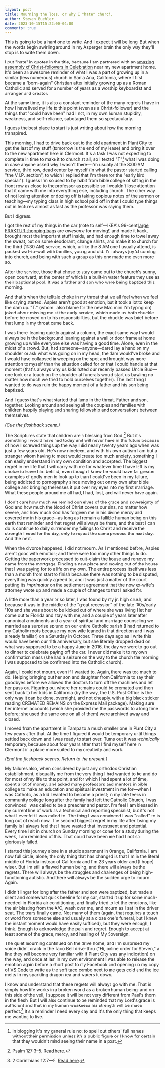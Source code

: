 ```yaml
---
layout: post
title: Mourning the loss, or why I "hate" church.
author: Steven Buehler
date: 2023-10-15T15:22:00-04:00
comments: true
---
```


This is going to be a hard one to write. And I expect it will be long. But when the words begin swirling around in my Asperger brain the only way they'll stop is to write them down. 

I put "hate" in quotes in the title, because I am partnered with an [amazing assembly of Christ-followers in Celebration](https://www.44life.com) near my new apartment home. It's been an awesome reminder of what I was a part of growing up in a similar (less numerous) church in Santa Ana, California, where I first became a "born-again" Christian after initially growing up as a Roman Catholic and served for a number of years as a worship keyboardist and arranger and creator.

At the same time, it is also a constant reminder of the many regrets I have in how I have lived my life to this point (even as a Christ-follower) and the things that "could have been" had I not, in my own human stupidity,  weakness, and self-reliance, sabotaged them so spectacularly. 

I guess the best place to start is just writing about how the morning transpired.

This morning, I had to drive back out to the old apartment in Plant City to get the last of my stuff (tomorrow is the end of my lease) and bring it over to the new apartment here in Clermont. It's a task I was not expecting to complete in time to make it to church at all, so I texted "T"[^1] what I was doing in case anyone asked why I wasn't there&mdash;I'm usually at the 8:00 AM service, third row, dead center by myself (in what the pastor started calling "the V.I.P. section", to which I replied that I'm there for the "early bird special"). I guess I'm so used to by habit from bible college of sitting in the front row as close to the professor as possible so I wouldn't lose attention that it came with me into everything else, including church. The other way of not losing attention or dozing off is taking copious notes of the sermon or teaching&mdash;my typing class in high school paid off in that I could type things out in lectures almost as fast as the professor was saying them.

[^1]: In blogging it's my general rule not to spell out others' full names without their permission unless it's a public figure or I know for certain that they wouldn't mind seeing their name in a post.

But I digress.

I got the rest of my things in the car (note to self&mdash;IKEA's 99-cent [large FRAKTUR shopping bags](https://www.ikea.com/us/en/p/frakta-shopping-bag-large-blue-17228340/) are _awesome_ for moving!) and made it back, brought most the important stuff inside, and had enough time to towel away the sweat, put on some deodorant, change shirts, and make it to church for the third (11:30 AM) service, which, unlike the 8 AM one I usually attend, is packed wall-to-wall with families, young and old. I'm always joyful coming into church, and being with such a group as this one made me even more so.

After the service, those that chose to stay came out to the church's sunny, open courtyard, at the center of which is a built-in water feature they use as their baptismal pool. It was a father and son who were being baptized this morning.

And that's when the telltale choke in my throat that we all feel when we feel like crying started. Aspies aren't good at emotion, but it took a lot to keep the dam up. "T." (whom I also blame for the new Mac mini I'm typing on) joked about missing me at the early service, which made us both chuckle before he moved on to his responsibilities, but the chuckle was brief before that lump in my throat came back.

I was there, leaning quietly against a column, the exact same way I would always be in the background leaning against a wall or door frame at home growing up while everyone else was having a good time. Alone, even in the midst of a crowd. But, had someone&mdash;anyone&mdash;dared lay a hand on my shoulder or ask what was going on in my head, the dam would've broke and I would have collapsed in weeping on the spot and brought way more attention to myself than the situation called for or that I could handle at that moment (that's always why us kids hated our recently passed Uncle Bud&mdash;one look or a touch on the shoulder at funerals would start us bawling no matter how much we tried to hold ourselves together). The last thing I wanted to do was ruin the happy moment of a father and his son being baptized.

And I guess that's what started that lump in the throat. Father and son, together. Looking around and seeing all the couples and families with children happily playing and sharing fellowship and conversations between themselves.  

_(Cue the flashback scene.)_

The Scriptures state that children are a blessing from God.[^2] But it's something I would have had today and will never have in the future because of how I screwed things up the way I did nearly twenty years ago when was just a few years old. He's now nineteen, and with his own autism I am but a stranger whom having to meet would create too much anxiety, something I can easily understand in my own condition and accepted. The biggest regret in my life that I will carry with me for whatever time I have left is my choice to leave him behind, even though I knew he would have far greater examples of godly men to look up to than I could've been in my failure, being addicted to pornography since moving out on my own after bible college and bringing the lenses it put over my eyes into my first marriage. What these people around me all had, I had, lost, and will never have again.

[^2]: Psalm 127:3&ndash;5. [Read here](https://www.biblegateway.com/passage/?search=Psalm%20127:3-5&version=ESV).

I don't care how much we remind ourselves of the grace and sovereignty of God and how much the blood of Christ covers our sins, no matter how severe, and how much God has forgiven me in his divine mercy and covered me in his grace&mdash;as long as I remain a fallible human being on this earth that reminder and that regret will always be there, and the best I can do is continue to daily surrender my failings to Christ and receive the strength I need for the day, only to repeat the same process the next day. And the next.

When the divorce happened, I did not mourn. As I mentioned before, Aspies aren't good with emotion; and there were too many other things to do. Getting the paperwork processed to quit-claim the house and remove my name from the mortgage. Finding a new place and moving out of the house that I was paying for to a life on my own. The entire process itself was less than a month from start to finish because there was nothing to be disputed, everything was quickly agreed to, and it was just a matter of the court putting its _imprimatur_ on the settlement agreement that the now ex-wife's attorney wrote up and made a couple of changes to that I asked for.

A little more than a year or so later, I was found by my jr. high crush, and because it was in the middle of the "great recession" of the late '00s/early '10s and she was about to be kicked out of where she was living I let her come out to Florida and stay with me, and a couple of years later after canonical annulments and a year of spiritual and marriage counseling we married as a surprise sprung on our entire Catholic parish (I had returned to my Catholic roots because my new wife leaned in that direction and I was already familiar) on a Saturday in October. Three days ago as I write this would have been our 11th anniversary, but she literally dropped dead on what was supposed to be a happy June in 2016, the day we were to go out to dinner to celebrate paying off the car.  I never did make it to my own confirmation mass (she had a seizure on the way to the church the morning I was supposed to be confirmed into the Catholic church).

Again, I could not mourn, even if I wanted to. Again, there was too much to do. Helping bringing out her son and daughter from California to say their goodbyes before we allowed the doctors to turn off the machines and let her pass on. Figuring out where her remains could be cremated and then sent back to her kids in California (by the way, the U.S. Post Office is the only way it can be done, overnight, and not cheaply, with a big black sticker reading CREMATED REMAINS on the Express Mail package). Making sure her internet accounts (which she provided me the passwords to a long time before; she used the same one on all of them) were archived away and closed. 

I moved from the apartment in Tampa to a much smaller one in Plant City a few years after that. At the time I figured it would be temporary until things settled back down and I was ready to start over. Turns out it was _technically_ temporary, because about four years after that I find myself here in Clermont in a place more suited to my creativity and work. 

_(End the flashback scenes. Return to the present.)_

My failures also, when considered by just any orthodox Christian establishment, disqualify me from the very thing I had wanted to be and do for most of my life to that point, and for which I had spent a lot of time, spent a lot of money, and asked many professors and mentors in bible college to make an education and spiritual investment in me for&mdash;when I was Catholic, as a kid I wanted to become a priest; in my late teens in community college long after the family had left the Catholic Church, I was convinced I was called to be a preacher and pastor. I'm feel I am blessed in my current line of work as a technical and reporting specialist, but it's not what I ever felt I was called to. The thing I was convinced I was "called" to is long out of reach now. The second biggest regret in my life after losing my family is I always feel that I have wasted that investment and potential.  Every time I sit in church on Sunday morning or come for a study during the week, I am reminded of this.  That could have been me had I not so gloriously failed.

I started this journey alone in a studio apartment in Orange, California. I am now full circle, alone; the only thing that has changed is that I'm in the literal middle of Florida instead of California and I'm 23 years older and (I hope) wiser. But I'm still a flawed human being, and there will always be the regrets.  There will always be the struggles and challenges of being high-functioning autistic.  And there will always be the sudden urge to mourn. Again.

I didn't linger for long after the father and son were baptized, but made a silent and somewhat quick beeline for my car, started it up for some much-needed-in-Florida air conditioning, and finally tried to let the emotions, like the air blasting from the A/C, wash over me, and mourn as I sat in the driver seat. The tears finally came. Not many of them (again, that requires a touch or word from someone else and usually at a close one's funeral, but I knew the instant moment would have easily sufficed), but they were enough, I think.  Enough to acknowledge the pain and regret. Enough to accept at least some of the grace, mercy, and healing of My Sovereign.

The quiet mourning continued on the drive home, and I'm surprised my voice didn't crack in the Taco Bell drive-thru ("Hi, online order for Steven," a line they will become very familiar with if Plant City was any indication) on the way, and once at last in my own environment I was able to release the emotion again before a short post to my Facebook and opening up my copy of [VS Code](https://code.visualstudio.com) to write as the soft taco combo next to me gets cold and the ice melts in my sparkling dragon tea and waters it down.

I know and understand that these regrets will always go with me. That is simply how life works in a broken world as a broken human being; and on this side of the veil, I suppose it will be not very different from Paul's thorn in the flesh. But I will also continue to be reminded that my Lord's grace is sufficient and that in my human weakness his strength will be made perfect.[^3] It's a reminder I need every day and it's the only thing that keeps me wanting to live.

[^3]: 2 Corinthians 12:7&mdash;9. [Read here](https://www.biblegateway.com/passage/?search=2%20Corinthians%2012:7-9&version=ESV).